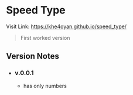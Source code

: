 # Speed Type

Visit Link: https://khe4oyan.github.io/speed_type/

> First worked version

## Version Notes

- ### v.0.0.1
  - has only numbers
